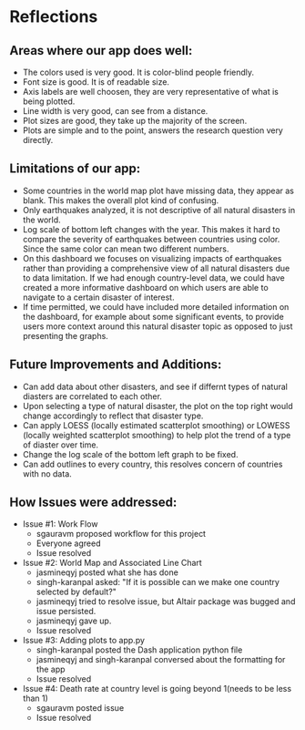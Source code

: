 # Reflections

## Areas where our app does well:
- The colors used is very good. It is color-blind people friendly.
- Font size is good. It is of readable size.
- Axis labels are well choosen, they are very representative of what is being plotted.
- Line width is very good, can see from a distance.
- Plot sizes are good, they take up the majority of the screen.
- Plots are simple and to the point, answers the research question very directly.

## Limitations of our app:
- Some countries in the world map plot have missing data, they appear as blank. This makes the overall plot kind of confusing.
- Only earthquakes analyzed, it is not descriptive of all natural disasters in the world. 
- Log scale of bottom left changes with the year. This makes it hard to compare the severity of earthquakes between countries using color. Since the same color can mean two different numbers.
- On this dashboard we focuses on visualizing impacts of earthquakes rather than providing a comprehensive view of all natural disasters due to data limitation. If we had enough country-level data, we could have created a more informative dashboard on which users are able to navigate to a certain disaster of interest.
- If time permitted, we could have included more detailed information on the dashboard, for example about some significant events, to provide users more context around this natural disaster topic as opposed to just presenting the graphs.

  
## Future Improvements and Additions:
- Can add data about other disasters, and see if differnt types of natural diasters are correlated to each other.
- Upon selecting a type of natural disaster, the plot on the top right would change accordingly to reflect that disaster type.
- Can apply LOESS (locally estimated scatterplot smoothing) or LOWESS (locally weighted scatterplot smoothing) to help plot the trend of a type of diaster over time.
- Change the log scale of the bottom left graph to be fixed.
- Can add outlines to every country, this resolves concern of countries with no data.

## How Issues were addressed:
- Issue #1: Work Flow
  - sgauravm proposed workflow for this project
  - Everyone agreed
  - Issue resolved
- Issue #2: World Map and Associated Line Chart
  - jasmineqyj posted what she has done
  - singh-karanpal asked: "If it is possible can we make one country selected by default?"
  - jasmineqyj tried to resolve issue, but Altair package was bugged and issue persisted.
  - jasmineqyj gave up.
  - Issue resolved
- Issue #3: Adding plots to app.py
  - singh-karanpal posted the Dash application python file
  - jasmineqyj and singh-karanpal conversed about the formatting for the app
  - Issue resolved
- Issue #4: Death rate at country level is going beyond 1(needs to be less than 1)
  - sgauravm posted issue
  - Issue resolved
